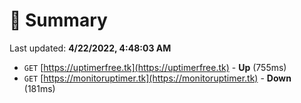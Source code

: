 # 📖 Summary
Last updated: **4/22/2022, 4:48:03 AM**

- `GET` [https://uptimerfree.tk](https://uptimerfree.tk) - **Up** (755ms)
- `GET` [https://monitoruptimer.tk](https://monitoruptimer.tk) - **Down** (181ms)
